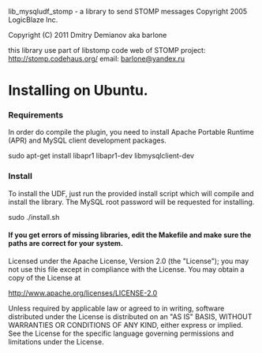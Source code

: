 lib_mysqludf_stomp - a library to send STOMP messages
Copyright 2005 LogicBlaze Inc.

Copyright (C) 2011 Dmitry Demianov aka barlone

this library use part of libstomp code 
web of STOMP project: http://stomp.codehaus.org/
email: barlone@yandex.ru


# Installing on Ubuntu.

### Requirements
In order do compile the plugin, you need to install Apache Portable Runtime (APR) and MySQL client development packages.

sudo apt-get install libapr1 libapr1-dev libmysqlclient-dev

### Install
To install the UDF, just run the provided install script which will compile and install the library.
The MySQL root password will be requested for installing.

sudo ./install.sh

#### If you get errors of missing libraries, edit the Makefile and make sure the paths are correct for your system.

Licensed under the Apache License, Version 2.0 (the "License");
you may not use this file except in compliance with the License.
You may obtain a copy of the License at

http://www.apache.org/licenses/LICENSE-2.0

Unless required by applicable law or agreed to in writing, software
distributed under the License is distributed on an "AS IS" BASIS,
WITHOUT WARRANTIES OR CONDITIONS OF ANY KIND, either express or
implied.
See the License for the specific language governing permissions and
limitations under the License.

